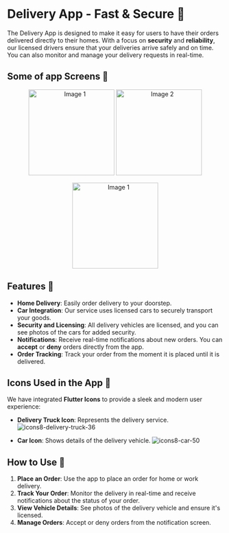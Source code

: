 # Delivery App - Fast & Secure 🚚

The Delivery App is designed to make it easy for users to have their orders delivered directly to their homes. With a focus on **security** and **reliability**, our licensed drivers ensure that your deliveries arrive safely and on time. You can also monitor and manage your delivery requests in real-time.

## Some of app Screens 🎨

<p align="center">
  <img src="https://github.com/user-attachments/assets/70e2f793-8e80-45d4-9e7f-6e78983b8220" alt="Image 1" width="200"/>
  <img src="https://github.com/user-attachments/assets/67001319-f079-414c-b917-613a8fd81a62" alt="Image 2" width="200"/>
</p>

<p align="center">
  <img src="https://github.com/user-attachments/assets/a7e66721-228d-42fc-86fc-f260fcee6c8b" alt="Image 1" width="200"/>
</p>

## Features 🚀

- **Home Delivery**: Easily order delivery to your doorstep.
- **Car Integration**: Our service uses licensed cars to securely transport your goods.
- **Security and Licensing**: All delivery vehicles are licensed, and you can see photos of the cars for added security.
- **Notifications**: Receive real-time notifications about new orders. You can **accept** or **deny** orders directly from the app.
- **Order Tracking**: Track your order from the moment it is placed until it is delivered.

## Icons Used in the App 🎨

We have integrated **Flutter Icons** to provide a sleek and modern user experience:

- **Delivery Truck Icon**: Represents the delivery service.![icons8-delivery-truck-36](https://github.com/user-attachments/assets/cc77bd22-4638-4c50-abb3-4ad6cc4ef7d5)

- **Car Icon**: Shows details of the delivery vehicle.
![icons8-car-50](https://github.com/user-attachments/assets/2a8b5040-919a-4f70-93c2-5f12f655afff)


## How to Use 📱

1. **Place an Order**: Use the app to place an order for home or work delivery.
2. **Track Your Order**: Monitor the delivery in real-time and receive notifications about the status of your order.
3. **View Vehicle Details**: See photos of the delivery vehicle and ensure it's licensed.
4. **Manage Orders**: Accept or deny orders from the notification screen.

